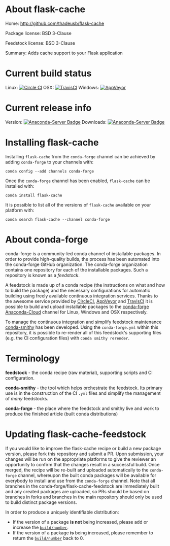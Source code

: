 About flask-cache
=================

Home: http://github.com/thadeusb/flask-cache

Package license: BSD 3-Clause

Feedstock license: BSD 3-Clause

Summary: Adds cache support to your Flask application



Current build status
====================

Linux: [![Circle CI](https://circleci.com/gh/conda-forge/flask-cache-feedstock.svg?style=shield)](https://circleci.com/gh/conda-forge/flask-cache-feedstock)
OSX: [![TravisCI](https://travis-ci.org/conda-forge/flask-cache-feedstock.svg?branch=master)](https://travis-ci.org/conda-forge/flask-cache-feedstock)
Windows: [![AppVeyor](https://ci.appveyor.com/api/projects/status/github/conda-forge/flask-cache-feedstock?svg=True)](https://ci.appveyor.com/project/conda-forge/flask-cache-feedstock/branch/master)

Current release info
====================
Version: [![Anaconda-Server Badge](https://anaconda.org/conda-forge/flask-cache/badges/version.svg)](https://anaconda.org/conda-forge/flask-cache)
Downloads: [![Anaconda-Server Badge](https://anaconda.org/conda-forge/flask-cache/badges/downloads.svg)](https://anaconda.org/conda-forge/flask-cache)

Installing flask-cache
======================

Installing `flask-cache` from the `conda-forge` channel can be achieved by adding `conda-forge` to your channels with:

```
conda config --add channels conda-forge
```

Once the `conda-forge` channel has been enabled, `flask-cache` can be installed with:

```
conda install flask-cache
```

It is possible to list all of the versions of `flask-cache` available on your platform with:

```
conda search flask-cache --channel conda-forge
```


About conda-forge
=================

conda-forge is a community-led conda channel of installable packages.
In order to provide high-quality builds, the process has been automated into the
conda-forge GitHub organization. The conda-forge organization contains one repository
for each of the installable packages. Such a repository is known as a *feedstock*.

A feedstock is made up of a conda recipe (the instructions on what and how to build
the package) and the necessary configurations for automatic building using freely
available continuous integration services. Thanks to the awesome service provided by
[CircleCI](https://circleci.com/), [AppVeyor](http://www.appveyor.com/)
and [TravisCI](https://travis-ci.org/) it is possible to build and upload installable
packages to the [conda-forge](https://anaconda.org/conda-forge)
[Anaconda-Cloud](http://docs.anaconda.org/) channel for Linux, Windows and OSX respectively.

To manage the continuous integration and simplify feedstock maintenance
[conda-smithy](http://github.com/conda-forge/conda-smithy) has been developed.
Using the ``conda-forge.yml`` within this repository, it is possible to re-render all of
this feedstock's supporting files (e.g. the CI configuration files) with ``conda smithy rerender``.


Terminology
===========

**feedstock** - the conda recipe (raw material), supporting scripts and CI configuration.

**conda-smithy** - the tool which helps orchestrate the feedstock.
                   Its primary use is in the construction of the CI ``.yml`` files
                   and simplify the management of *many* feedstocks.

**conda-forge** - the place where the feedstock and smithy live and work to
                  produce the finished article (built conda distributions)


Updating flask-cache-feedstock
==============================

If you would like to improve the flask-cache recipe or build a new
package version, please fork this repository and submit a PR. Upon submission,
your changes will be run on the appropriate platforms to give the reviewer an
opportunity to confirm that the changes result in a successful build. Once
merged, the recipe will be re-built and uploaded automatically to the
`conda-forge` channel, whereupon the built conda packages will be available for
everybody to install and use from the `conda-forge` channel.
Note that all branches in the conda-forge/flask-cache-feedstock are
immediately built and any created packages are uploaded, so PRs should be based
on branches in forks and branches in the main repository should only be used to
build distinct package versions.

In order to produce a uniquely identifiable distribution:
 * If the version of a package **is not** being increased, please add or increase
   the [``build/number``](http://conda.pydata.org/docs/building/meta-yaml.html#build-number-and-string).
 * If the version of a package **is** being increased, please remember to return
   the [``build/number``](http://conda.pydata.org/docs/building/meta-yaml.html#build-number-and-string)
   back to 0.
